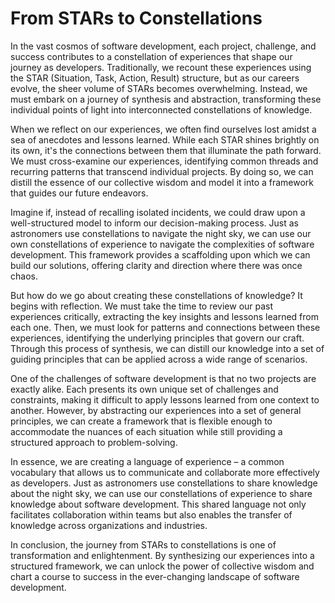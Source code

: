 # From STARs to Constellations

In the vast cosmos of software development, each project, challenge, and success contributes to a constellation of experiences that shape our journey as developers. Traditionally, we recount these experiences using the STAR (Situation, Task, Action, Result) structure, but as our careers evolve, the sheer volume of STARs becomes overwhelming. Instead, we must embark on a journey of synthesis and abstraction, transforming these individual points of light into interconnected constellations of knowledge.

When we reflect on our experiences, we often find ourselves lost amidst a sea of anecdotes and lessons learned. While each STAR shines brightly on its own, it's the connections between them that illuminate the path forward. We must cross-examine our experiences, identifying common threads and recurring patterns that transcend individual projects. By doing so, we can distill the essence of our collective wisdom and model it into a framework that guides our future endeavors.

Imagine if, instead of recalling isolated incidents, we could draw upon a well-structured model to inform our decision-making process. Just as astronomers use constellations to navigate the night sky, we can use our own constellations of experience to navigate the complexities of software development. This framework provides a scaffolding upon which we can build our solutions, offering clarity and direction where there was once chaos.

But how do we go about creating these constellations of knowledge? It begins with reflection. We must take the time to review our past experiences critically, extracting the key insights and lessons learned from each one. Then, we must look for patterns and connections between these experiences, identifying the underlying principles that govern our craft. Through this process of synthesis, we can distill our knowledge into a set of guiding principles that can be applied across a wide range of scenarios.

One of the challenges of software development is that no two projects are exactly alike. Each presents its own unique set of challenges and constraints, making it difficult to apply lessons learned from one context to another. However, by abstracting our experiences into a set of general principles, we can create a framework that is flexible enough to accommodate the nuances of each situation while still providing a structured approach to problem-solving.

In essence, we are creating a language of experience – a common vocabulary that allows us to communicate and collaborate more effectively as developers. Just as astronomers use constellations to share knowledge about the night sky, we can use our constellations of experience to share knowledge about software development. This shared language not only facilitates collaboration within teams but also enables the transfer of knowledge across organizations and industries.

In conclusion, the journey from STARs to constellations is one of transformation and enlightenment. By synthesizing our experiences into a structured framework, we can unlock the power of collective wisdom and chart a course to success in the ever-changing landscape of software development.
